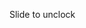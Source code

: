 <!DOCTYPE html>
<html lang="en">
<head>
    <meta charset="UTF-8">
    <meta http-equiv="X-UA-Compatible" content="IE=edge">
    <meta name="viewport" content="width=device-width, initial-scale=1.0">
    <link rel="stylesheet" href="me.css"/>
    <title>My storii</title>
</head>
<body>
    <div id="box">
        <p>Slide to unclock</p>
    </div>
</body>
</html>
